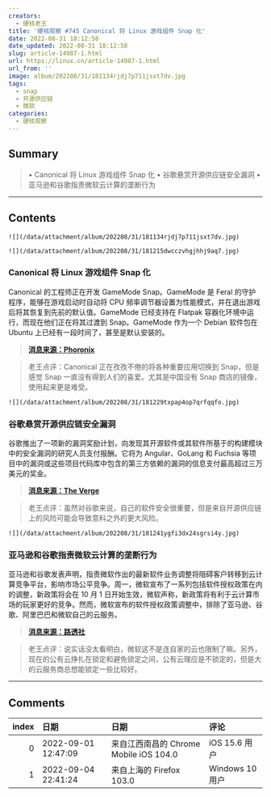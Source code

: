 ```yaml
---
creators:
  - 硬核老王
title: '硬核观察 #745 Canonical 将 Linux 游戏组件 Snap 化'
date: 2022-08-31 18:12:58
date_updated: 2022-08-31 18:12:58
slug: article-14987-1.html
url: https://linux.cn/article-14987-1.html
url_from: ''
image: album/202208/31/181134rjdj7p711jsxt7dv.jpg
tags:
  - snap
  - 开源供应链
  - 微软
categories:
  - 硬核观察
---
```


## Summary

> • Canonical 将 Linux 游戏组件 Snap 化 • 谷歌悬赏开源供应链安全漏洞 • 亚马逊和谷歌指责微软云计算的垄断行为

***

<!-- more -->

## Contents

`![](/data/attachment/album/202208/31/181134rjdj7p711jsxt7dv.jpg)`

`![](/data/attachment/album/202208/31/181215dwcczvhgjhhj9aq7.jpg)`

### Canonical 将 Linux 游戏组件 Snap 化

Canonical 的工程师正在开发 GameMode Snap。GameMode 是 Feral 的守护程序，能够在游戏启动时自动将 CPU 频率调节器设置为性能模式，并在退出游戏后将其恢复到先前的默认值。GameMode 已经支持在 Flatpak 容器化环境中运行，而现在他们正在将其过渡到 Snap。GameMode 作为一个 Debian 软件包在 Ubuntu 上已经有一段时间了，甚至是默认安装的。

> 
> **[消息来源：Phoronix](https://www.phoronix.com/news/Ubuntu-Snaps-Steam-GameMode)**
> 
> 
> 

> 
> 老王点评：Canonical 正在孜孜不倦的将各种重要应用切换到 Snap，但是感觉 Snap 一直没有得到人们的喜爱。尤其是中国没有 Snap 商店的镜像，使用起来更是难受。
> 
> 
> 

`![](/data/attachment/album/202208/31/181229txpap4op7qrfqqfo.jpg)`

### 谷歌悬赏开源供应链安全漏洞

谷歌推出了一项新的漏洞奖励计划，向发现其开源软件或其软件所基于的构建模块中的安全漏洞的研究人员支付报酬。它将为 Angular、GoLang 和 Fuchsia 等项目中的漏洞或这些项目代码库中包含的第三方依赖的漏洞的信息支付最高超过三万美元的奖金。

> 
> **[消息来源：The Verge](https://www.theverge.com/2022/8/30/23328977/google-open-source-bug-bounty-supply-chain-hacks-dependencies)**
> 
> 
> 

> 
> 老王点评：虽然对谷歌来说，自己的软件安全很重要，但是来自开源供应链上的风险可能会导致意料之外的更大风险。
> 
> 
> 

`![](/data/attachment/album/202208/31/181241ygfi3dx24sgrsi4y.jpg)`

### 亚马逊和谷歌指责微软云计算的垄断行为

亚马逊和谷歌发表声明，指责微软作出的最新软件业务调整将阻碍客户转移到云计算竞争平台，影响市场公平竞争。周一，微软宣布了一系列包括软件授权政策在内的调整，新政策将会在 10 月 1 日开始生效，微软声称，新政策将有利于云计算市场的玩家更好的竞争。然而，微软宣布的软件授权政策调整中，排除了亚马逊、谷歌、阿里巴巴和微软自己的云服务。

> 
> **[消息来源：路透社](https://www.reuters.com/technology/amazon-google-slam-microsofts-cloud-computing-changes-2022-08-30/)**
> 
> 
> 

> 
> 老王点评：说实话没太看明白，微软这不是连自家的云也限制了嘛。另外，现在的公有云挣扎在锁定和避免锁定之间，公有云理应是不锁定的，但是大的云服务商总想能锁定一些比较好。
> 
> 
>

***

## Comments

|   index | 日期                | 日期                                                 | 评论                                                                                                      |
|--------:|:--------------------|:-----------------------------------------------------|:----------------------------------------------------------------------------------------------------------|
|       0 | 2022-09-01 12:47:09 | 来自江西南昌的 Chrome Mobile iOS 104.0|iOS 15.6 用户 | 主动屏蔽了互联网，然后又抱怨没有中国特色专供。我真是蚌埠了。 有问题多从自己身上找原因！说出来的话太幼稚了 |
|       1 | 2022-09-04 22:41:24 | 来自上海的 Firefox 103.0|Windows 10 用户             | 自从有了snap，我就彻底放弃了ubuntu，mxlinux多好用啊。                                                     |
